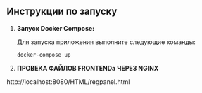 ## Инструкции по запуску

1. **Запуск Docker Compose:**

   Для запуска приложения выполните следующие команды:

   ```bash
   docker-compose up

2. **ПРОВЕКА ФАЙЛОВ FRONTENDа ЧЕРЕЗ NGINX**
   
http://localhost:8080/HTML/regpanel.html
